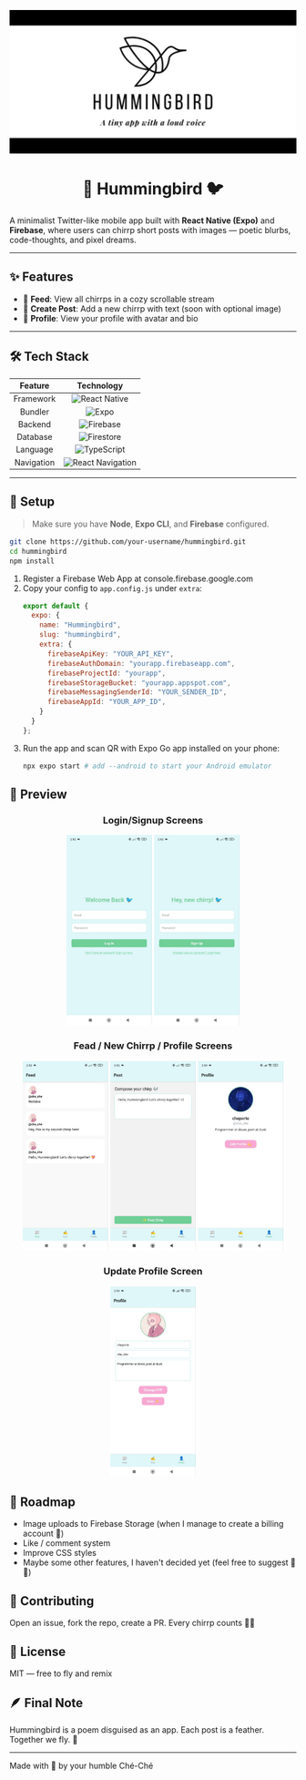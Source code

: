 ![Banner](./img/hummingbird-banner.png)


<div align=center>

# 🌸 Hummingbird 🐦

</div>

A minimalist Twitter-like mobile app built with **React Native (Expo)** and **Firebase**, where users can chirrp short posts with images — poetic blurbs, code-thoughts, and pixel dreams.

---

## ✨ Features

- 📰 **Feed**: View all chirrps in a cozy scrollable stream
- 📝 **Create Post**: Add a new chirrp with text (soon with optional image)
- 👤 **Profile**: View your profile with avatar and bio

---

## 🛠️ Tech Stack

<div align=center>

|  Feature   |                                                           Technology                                                            |
|:----------:|:-------------------------------------------------------------------------------------------------------------------------------:|
| Framework  |        ![React Native](https://img.shields.io/badge/React_Native-20232A?style=for-the-badge&logo=react&logoColor=61DAFB)        |
|  Bundler   |                 ![Expo](https://img.shields.io/badge/Expo-000020?style=for-the-badge&logo=expo&logoColor=white)                 |
|  Backend   |           ![Firebase](https://img.shields.io/badge/Firebase-ffca28?style=for-the-badge&logo=firebase&logoColor=black)           |
|  Database  |          ![Firestore](https://img.shields.io/badge/Firestore-ffca28?style=for-the-badge&logo=Firebase&logoColor=black)          |
|  Language  |        ![TypeScript](https://img.shields.io/badge/TypeScript-3178c6?style=for-the-badge&logo=typescript&logoColor=white)        |
| Navigation | ![React Navigation](https://img.shields.io/badge/React_Navigation-000000?style=for-the-badge&logo=react-router&logoColor=white) |

</div> 




---

## 🔧 Setup

> Make sure you have **Node**, **Expo CLI**, and **Firebase** configured.

```bash
git clone https://github.com/your-username/hummingbird.git
cd hummingbird
npm install
```
1. Register a Firebase Web App at console.firebase.google.com 
2. Copy your config to `app.config.js` under `extra`:
    ```js
    export default {
      expo: {
        name: "Hummingbird",
        slug: "hummingbird",
        extra: {
          firebaseApiKey: "YOUR_API_KEY",
          firebaseAuthDomain: "yourapp.firebaseapp.com",
          firebaseProjectId: "yourapp",
          firebaseStorageBucket: "yourapp.appspot.com",
          firebaseMessagingSenderId: "YOUR_SENDER_ID",
          firebaseAppId: "YOUR_APP_ID",
        }
      }
    };
    ```
3. Run the app and scan QR with Expo Go app installed on your phone:
    ```bash
    npx expo start # add --android to start your Android emulator 
    ```

## 📸 Preview

<div align=center>

### Login/Signup Screens

</div>
<div align=center>

<img src="./img/previews/login_preview.jpg" width="150"/>
<img src="./img/previews/signup_preview.jpg" width="150"/>

</div>

<div align=center>

### Fead / New Chirrp / Profile Screens

</div>
<div align=center>

<img src="./img/previews/feed_preview.jpg" width="150"/>
<img src="./img/previews/new_chirrp_preview.jpg" width="150"/>
<img src="./img/previews/profile_preview.jpg" width="150"/>

</div>

<div align=center>

### Update Profile Screen

</div>
<div align=center>

<img src="./img/previews/profile_update_preview.jpg" width="150"/>

</div>

## 🔮 Roadmap
- Image uploads to Firebase Storage (when I manage to create a billing account 🫠)
- Like / comment system
- Improve CSS styles
- Maybe some other features, I haven't decided yet (feel free to suggest 👀✨)

## 🌈 Contributing
Open an issue, fork the repo, create a PR.
Every chirrp counts 🐤✨

## 📜 License
MIT — free to fly and remix

## 🪶 Final Note
Hummingbird is a poem disguised as an app.
Each post is a feather. Together we fly. 🌸

---

Made with 💖 by your humble Ché-Ché